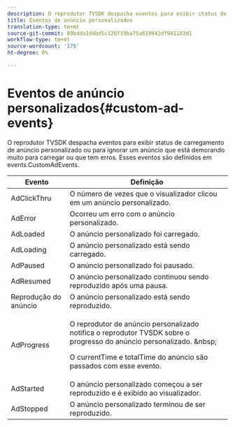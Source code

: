 ```yaml
---
description: O reprodutor TVSDK despacha eventos para exibir status de carregamento de anúncio personalizado ou para ignorar um anúncio que está demorando muito para carregar ou que tem erros. Esses eventos são definidos em events.CustomAdEvents.
title: Eventos de anúncio personalizados
translation-type: tm+mt
source-git-commit: 89bdda1d4bd5c126f19ba75a819942df901183d1
workflow-type: tm+mt
source-wordcount: '175'
ht-degree: 0%

---
```



# Eventos de anúncio personalizados{#custom-ad-events}

O reprodutor TVSDK despacha eventos para exibir status de carregamento de anúncio personalizado ou para ignorar um anúncio que está demorando muito para carregar ou que tem erros. Esses eventos são definidos em events.CustomAdEvents.

<table id="table_718700E0F0B042F882ED131F79E01D4E"> 
 <thead> 
  <tr> 
   <th colname="col1" class="entry"> Evento </th> 
   <th colname="col2" class="entry"> Definição </th> 
  </tr> 
 </thead>
 <tbody> 
  <tr> 
   <td colname="col1"> <span class="codeph"> AdClickThru  </span> </td> 
   <td colname="col2"> O número de vezes que o visualizador clicou em um anúncio personalizado. </td> 
  </tr> 
  <tr> 
   <td colname="col1"> <span class="codeph"> AdError  </span> </td> 
   <td colname="col2"> Ocorreu um erro com o anúncio personalizado. </td> 
  </tr> 
  <tr> 
   <td colname="col1"> <span class="codeph"> AdLoaded  </span> </td> 
   <td colname="col2"> O anúncio personalizado foi carregado.  </td> 
  </tr> 
  <tr> 
   <td colname="col1"> <span class="codeph"> AdLoading  </span> </td> 
   <td colname="col2"> O anúncio personalizado está sendo carregado. </td> 
  </tr> 
  <tr> 
   <td colname="col1"> <span class="codeph"> AdPaused  </span> </td> 
   <td colname="col2"> O anúncio personalizado foi pausado. </td> 
  </tr> 
  <tr> 
   <td colname="col1"> <span class="codeph"> AdResumed  </span> </td> 
   <td colname="col2"> O anúncio personalizado continuou sendo reproduzido após uma pausa. </td> 
  </tr> 
  <tr> 
   <td colname="col1"> <span class="codeph"> Reprodução do anúncio  </span> </td> 
   <td colname="col2"> O anúncio personalizado está sendo reproduzido. </td> 
  </tr> 
  <tr> 
   <td colname="col1"> <span class="codeph"> AdProgress  </span> </td> 
   <td colname="col2"> <p>O reprodutor de anúncio personalizado notifica o reprodutor TVSDK sobre o progresso do anúncio personalizado. &amp;nbsp; </p> <p>O <span class="codeph"> currentTime </span> e <span class="codeph"> totalTime </span> do anúncio são passados com esse evento. </p> </td> 
  </tr> 
  <tr> 
   <td colname="col1"> AdStarted </td> 
   <td colname="col2"> O anúncio personalizado começou a ser reproduzido e é exibido ao visualizador.  </td> 
  </tr> 
  <tr> 
   <td colname="col1"> AdStopped </td> 
   <td colname="col2"> O anúncio personalizado terminou de ser reproduzido. </td> 
  </tr> 
 </tbody> 
</table>

<!--<a id="section_027774C2A47C453BA9DED61C6F8567C3"></a>-->

